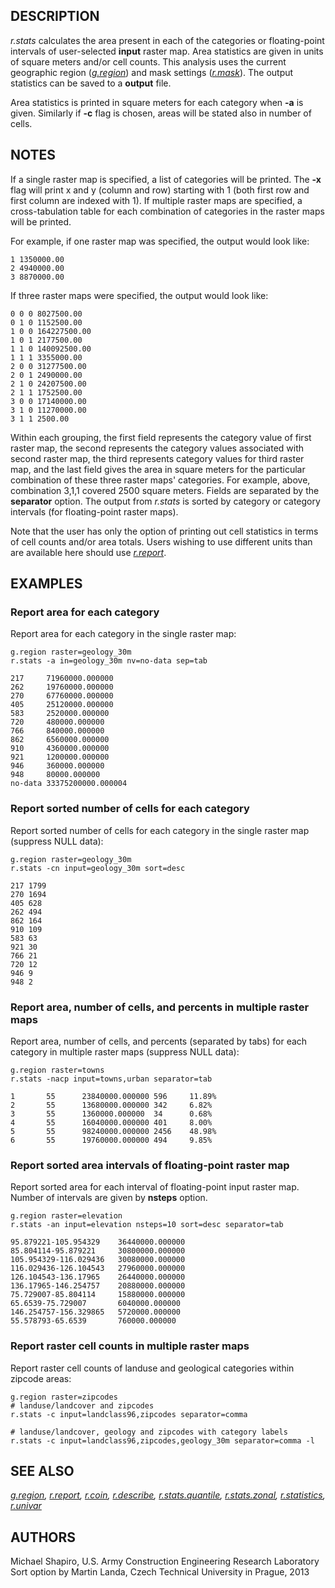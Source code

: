 ## DESCRIPTION

*r.stats* calculates the area present in each of the categories or
floating-point intervals of user-selected **input** raster map. Area
statistics are given in units of square meters and/or cell counts. This
analysis uses the current geographic region
(*[g.region](g.region.html)*) and mask settings
(*[r.mask](r.mask.html)*). The output statistics can be saved to a
**output** file.

Area statistics is printed in square meters for each category when
**-a** is given. Similarly if **-c** flag is chosen, areas will be
stated also in number of cells.

## NOTES

If a single raster map is specified, a list of categories will be
printed. The **-x** flag will print x and y (column and row) starting
with 1 (both first row and first column are indexed with 1). If multiple
raster maps are specified, a cross-tabulation table for each combination
of categories in the raster maps will be printed.

For example, if one raster map was specified, the output would look
like:

```
1 1350000.00
2 4940000.00
3 8870000.00
```

If three raster maps were specified, the output would look like:

```
0 0 0 8027500.00
0 1 0 1152500.00
1 0 0 164227500.00
1 0 1 2177500.00
1 1 0 140092500.00
1 1 1 3355000.00
2 0 0 31277500.00
2 0 1 2490000.00
2 1 0 24207500.00
2 1 1 1752500.00
3 0 0 17140000.00
3 1 0 11270000.00
3 1 1 2500.00
```

Within each grouping, the first field represents the category value of
first raster map, the second represents the category values associated
with second raster map, the third represents category values for third
raster map, and the last field gives the area in square meters for the
particular combination of these three raster maps\' categories. For
example, above, combination 3,1,1 covered 2500 square meters. Fields are
separated by the **separator** option. The output from *r.stats* is
sorted by category or category intervals (for floating-point raster
maps).

Note that the user has only the option of printing out cell statistics
in terms of cell counts and/or area totals. Users wishing to use
different units than are available here should use
*[r.report](r.report.html)*.

## EXAMPLES

### Report area for each category

Report area for each category in the single raster map:

```
g.region raster=geology_30m
r.stats -a in=geology_30m nv=no-data sep=tab

217     71960000.000000
262     19760000.000000
270     67760000.000000
405     25120000.000000
583     2520000.000000
720     480000.000000
766     840000.000000
862     6560000.000000
910     4360000.000000
921     1200000.000000
946     360000.000000
948     80000.000000
no-data 33375200000.000004
```

### Report sorted number of cells for each category

Report sorted number of cells for each category in the single raster map
(suppress NULL data):

```
g.region raster=geology_30m
r.stats -cn input=geology_30m sort=desc

217 1799
270 1694
405 628
262 494
862 164
910 109
583 63
921 30
766 21
720 12
946 9
948 2
```

### Report area, number of cells, and percents in multiple raster maps

Report area, number of cells, and percents (separated by tabs) for each
category in multiple raster maps (suppress NULL data):

```
g.region raster=towns
r.stats -nacp input=towns,urban separator=tab

1       55      23840000.000000 596     11.89%
2       55      13680000.000000 342     6.82%
3       55      1360000.000000  34      0.68%
4       55      16040000.000000 401     8.00%
5       55      98240000.000000 2456    48.98%
6       55      19760000.000000 494     9.85%
```

### Report sorted area intervals of floating-point raster map

Report sorted area for each interval of floating-point input raster map.
Number of intervals are given by **nsteps** option.

```
g.region raster=elevation
r.stats -an input=elevation nsteps=10 sort=desc separator=tab

95.879221-105.954329    36440000.000000
85.804114-95.879221     30800000.000000
105.954329-116.029436   30080000.000000
116.029436-126.104543   27960000.000000
126.104543-136.17965    26440000.000000
136.17965-146.254757    20880000.000000
75.729007-85.804114     15880000.000000
65.6539-75.729007       6040000.000000
146.254757-156.329865   5720000.000000
55.578793-65.6539       760000.000000
```

### Report raster cell counts in multiple raster maps

Report raster cell counts of landuse and geological categories within
zipcode areas:

```
g.region raster=zipcodes
# landuse/landcover and zipcodes
r.stats -c input=landclass96,zipcodes separator=comma

# landuse/landcover, geology and zipcodes with category labels
r.stats -c input=landclass96,zipcodes,geology_30m separator=comma -l
```

## SEE ALSO

*[g.region](g.region.html), [r.report](r.report.html),
[r.coin](r.coin.html), [r.describe](r.describe.html),
[r.stats.quantile](r.stats.quantile.html),
[r.stats.zonal](r.stats.zonal.html), [r.statistics](r.statistics.html),
[r.univar](r.univar.html)*

## AUTHORS

Michael Shapiro, U.S. Army Construction Engineering Research Laboratory\
Sort option by Martin Landa, Czech Technical University in Prague, 2013
